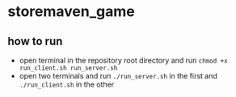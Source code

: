# storemaven_game
## how to run
- open terminal in the repository root directory and run `chmod +x run_client.sh run_server.sh`
- open two terminals and run `./run_server.sh` in the first and `./run_client.sh` in the other
